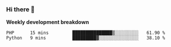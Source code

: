 ### Hi there 👋


**Weekly development breakdown**

<!--START_SECTION:waka-->
```text
PHP      15 mins         ███████████████▒░░░░░░░░░   61.90 % 
Python   9 mins          █████████▓░░░░░░░░░░░░░░░   38.10 % 
```
<!--END_SECTION:waka-->

